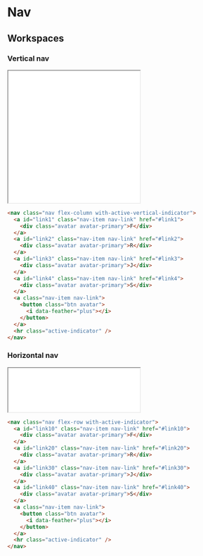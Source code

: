 # Nav

## Workspaces

### Vertical nav

<iframe title="Vertical nav" height="300" src="./docs/examples/nav-workspace-vertical.html"></iframe>

```html
<nav class="nav flex-column with-active-vertical-indicator">
  <a id="link1" class="nav-item nav-link" href="#link1">
    <div class="avatar avatar-primary">F</div>
  </a>
  <a id="link2" class="nav-item nav-link" href="#link2">
    <div class="avatar avatar-primary">R</div>
  </a>
  <a id="link3" class="nav-item nav-link" href="#link3">
    <div class="avatar avatar-primary">J</div>
  </a>
  <a id="link4" class="nav-item nav-link" href="#link4">
    <div class="avatar avatar-primary">S</div>
  </a>
  <a class="nav-item nav-link">
    <button class="btn avatar">
      <i data-feather="plus"></i>
    </button>
  </a>
  <hr class="active-indicator" />
</nav>
```

### Horizontal nav

<iframe title="Vertical nav" style="height: 100px; min-height:100px;" src="./docs/examples/nav-workspace-horizontal.html"></iframe>

```html
<nav class="nav flex-row with-active-indicator">
  <a id="link10" class="nav-item nav-link" href="#link10">
    <div class="avatar avatar-primary">F</div>
  </a>
  <a id="link20" class="nav-item nav-link" href="#link20">
    <div class="avatar avatar-primary">R</div>
  </a>
  <a id="link30" class="nav-item nav-link" href="#link30">
    <div class="avatar avatar-primary">J</div>
  </a>
  <a id="link40" class="nav-item nav-link" href="#link40">
    <div class="avatar avatar-primary">S</div>
  </a>
  <a class="nav-item nav-link">
    <button class="btn avatar">
      <i data-feather="plus"></i>
    </button>
  </a>
  <hr class="active-indicator" />
</nav>
```
